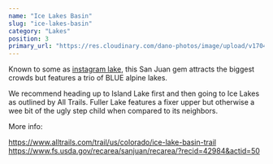 ```yaml
---
name: "Ice Lakes Basin"
slug: "ice-lakes-basin"
category: "Lakes"
position: 3
primary_url: "https://res.cloudinary.com/dano-photos/image/upload/v1704651768/Nuptials/island-lake.jpg"
---
```


Known to some as <a href="https://www.google.com/search?sca_esv=598461964&q=ice+lakes+silverton+site:instagram.com&tbm=isch">instagram lake</a>, this San Juan gem attracts the biggest crowds but features a trio of BLUE alpine lakes.

We recommend heading up to Island Lake first and then going to Ice Lakes as outlined by All Trails. Fuller Lake features a fixer upper but otherwise a wee bit of the ugly step child when compared to its neighbors.

More info:

https://www.alltrails.com/trail/us/colorado/ice-lake-basin-trail
https://www.fs.usda.gov/recarea/sanjuan/recarea/?recid=42984&actid=50
